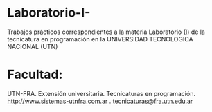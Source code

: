 # Laboratorio-I-
Trabajos prácticos correspondientes a la materia Laboratorio (I) de la tecnicatura en programación en la UNIVERSIDAD TECNOLOGICA NACIONAL (UTN)

# Facultad:
UTN-FRA. Extensión universitaria. Tecnicaturas en programación. http://www.sistemas-utnfra.com.ar . tecnicaturas@fra.utn.edu.ar
